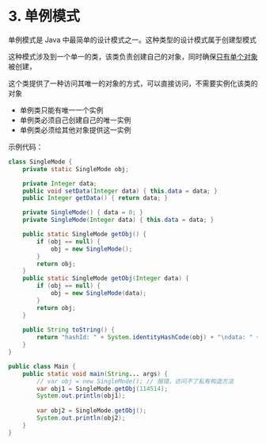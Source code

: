 # 3. 单例模式

单例模式是 Java 中最简单的设计模式之一。这种类型的设计模式属于创建型模式

这种模式涉及到一个单一的类，该类负责创建自己的对象，同时确保<u>只有单个对象</u>被创建，

这个类提供了一种访问其唯一的对象的方式，可以直接访问，不需要实例化该类的对象

- 单例类只能有唯一一个实例
- 单例类必须自己创建自己的唯一实例
- 单例类必须给其他对象提供这一实例

示例代码：

```java
class SingleMode {
	private static SingleMode obj;

	private Integer data;
	public void setData(Integer data) { this.data = data; }
	public Integer getData() { return data; } 

	private SingleMode() { data = 0; }
	private SingleMode(Integer data) { this.data = data; }

	public static SingleMode getObj() {
		if (obj == null) {
			obj = new SingleMode();
		}
		return obj;
	}
	public static SingleMode getObj(Integer data) {
		if (obj == null) {
			obj = new SingleMode(data);
		}
		return obj;
	}
    
	public String toString() {
		return "hashId: " + System.identityHashCode(obj) + "\ndata: " + data;
	}
}

public class Main {
	public static void main(String... args) {
		// var obj = new SingleMode(); // 报错，访问不了私有构造方法
		var obj1 = SingleMode.getObj(114514);
		System.out.println(obj1);
		
		var obj2 = SingleMode.getObj();
		System.out.println(obj2);
	}
}
```